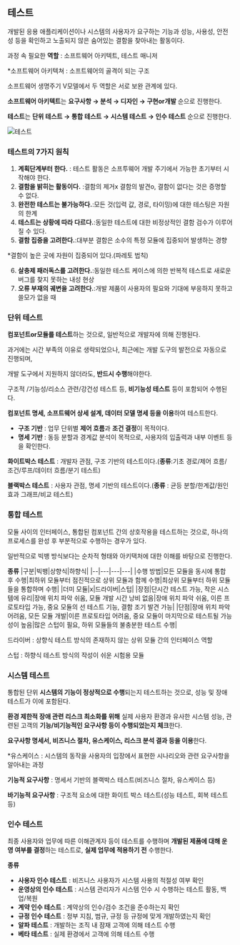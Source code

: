 ## 테스트

개발된 응용 애플리케이션이나 시스템의 사용자가 요구하는 기능과 성능, 사용성, 안전성 등을 확인하고 노출되지 않은 숨어있는 결함을 찾아내는 활동이다.

과정 속 필요한 **역할** : 소프트웨어 아키텍트, 테스트 매니저

*소프트웨어 아키텍쳐 : 소프트웨어의 골격이 되는 구조

소프트웨어 생명주기 V모델에서 두 역할은 서로 보완 관계에 있다.

**소프트웨어 아키텍트**는 **요구사항 → 분석 → 디자인 → 구현or개발** 순으로 진행한다.

**테스트**는 **단위 테스트 → 통합 테스트 → 시스템 테스트 → 인수 테스트** 순으로 진행한다.

![테스트](https://github.com/jeongyeon0000/TIL/assets/153992648/578c8dcc-996c-47d2-b01d-df0f01ae1945)

### 테스트의 7가지 원칙

1. **계획단계부터 한다.** : 테스트 활동은 소프투웨어 개발 주기에서 가능한 초기부터 시작해야 한다.
2. **결함을 밝히는 활동이다.** :결함의 제거x 결함의 발견o, 결함이 없다는 것은 증명할 수 없다.
3. **완전한 테스트는 불가능하다.**:모든 것(입력 값, 경로, 타이밍)에 대한 테스팅은 자원의 한계
4. **테스트는 상황에 따라 다르다.**:동일한 테스트에 대한 비정상적인 결함 검수가 이루어질 수 있다.
5. **결함 집중을 고려한다.**:대부분 결함은 소수의 특정 모듈에 집중되어 발생하는 경향

*결함이 높은 곳에 자원이 집중되어 있다.(파레토 법칙)

6. **살충제 패러독스를 고려한다.**:동일한 테스트 케이스에 의한 반복적 테스트로 새로운 버그를 찾지 못하는 내성 현상
7. **오류 부재의 궤변을 고려한다.**:개발 제품이 사용자의 필요와 기대에 부응하지 못하고 쓸모가 없을 때

### 단위 테스트

**컴포넌트or모듈를 테스트**하는 것으로, 일반적으로 개발자에 의해 진행된다.

 과거에는 시간 부족의 이유로 생략되었으나, 최근에는 개발 도구의 발전으로 자동으로 진행되며,

개발 도구에서 지원하지 않더라도, **반드시 수행**해야한다.

구조적 /기능성/리소스 관련/강건성 테스트 등, **비기능성 테스트** 등이 포함되어 수행된다.

**컴포넌트 명세, 소프트웨어 상세 설계, 데이터 모델 명세 등을 이용**하여 테스트한다.

- **구조 기반** : 업무 단위별 **제어 흐름**과 **조건 결정**이 목적이다.
- **명세 기반** : 동등 분할과 경계값 분석이 목적으로, 사용자의 입출력과 내부 이벤트 등을 확인한다.

**화이트박스 테스트** : 개발자 관점, 구조 기반의 테스트이다.(**종류**:기초 경로/제어 흐름/조건/루프/데이터 흐름/분기 테스트)

**블랙박스 테스트** : 사용자 관점, 명세 기반의 테스트이다.(**종류** : 균등 분할/한계값/원인 효과 그래프/비교 테스트)

### 통합 테스트

모듈 사이의 인터페이스, 통합된 컴포넌트 간의 상호작용을 테스트하는 것으로, 하나의 프로세스를 완성 후 부분적으로 수행하는 경우가 있다.

일반적으로 빅뱅 방식보다는 순차적 형태와 아키택처에 대한 이해를 바탕으로 진행한다.

**종류**
|구분|빅뱅|상향식|하향식|
|--|---|---|---|
|수행 방법|모든 모듈을 동시에 통합 후 수행|최하위 모듈부터 점진적으로 상위 모듈과 함께 수행|최상위 모듈부터 하위 모듈들을 통합하며 수행|
|더미 모듈|x|드라이버|스텁|
|장점|단시간 테스트 가능, 작은 시스템에 유리|장애 위치 파악 쉬움, 모듈 개발 시간 낭비 없음|장애 위치 파악 쉬움, 이른 프로토타입 가능, 중요 모듈의 선 테스트 기능, 결함 조기 발견 가능|
|단점|장애 위치 파악 어려움, 모든 모듈 개발|이른 프로토타입 어려움, 중요 모듈이 마지막으로 테스트될 가능성이 높음|많은 스텁이 필요, 하위 모듈들의 불충분한 테스트 수행|


드라이버 : 상향식 테스트 방식의 존재하지 않는 상위 모듈 간의 인터페이스 역할

스텁 : 하향식 테스트 방식의 작성이 쉬운 시험용 모듈
### 시스템 테스트

통합된 단위 **시스템의 기능이 정상적으로 수행**되는지 테스트하는 것으로, 성능 및 장애 테스트가 이에 포함된다.

**환경 제한적 장애 관련 리스크 최소화를 위해** 실제 사용자 환경과 유사한 시스템 성능, 관련된 고객의 **기능/비기능적인 요구사항 등이 수행되었는지 체크**한다.

**요구사항 명세서, 비즈니스 절차, 유스케이스, 리스크 분석 결과 등을 이용**한다.

*유스케이스 : 시스템의 동작을 사용자의 입장에서 표현한 시나리오와 관련 요구사항을 알아내는 과정

**기능적 요구사항** : 명세서 기반의 블랙박스 테스트(비즈니스 절차, 유스케이스 등)

**바기능적 요구사항** : 구조적 요소에 대한 화이트 박스 테스트(성능 테스트, 회복 테스트 등)
### 인수 테스트

최종 사용자와 업무에 따른 이해관계자 등이 테스트를 수행하며 **개발된 제품에 대해 운영 여부를 결정**하는 테스트로, **실제 업무에 적용하기 전** 수행한다.

**종류**
- **사용자 인수 테스트** : 비즈니스 사용자가 시스템 사용의 적절성 여부 확인
- **운영상의 인수 테스트** : 시스템 관리자가 시스템 인수 시 수행하는 테스트 활동, 백업/복원
- **계약 인수 테스트** : 계약상의 인수/검수 조건을 준수하는지 확인
- **규정 인수 테스트** : 정부 지침, 범규, 규정 등 규정에 맞게 개발하였는지 확인
- **알파 테스트** : 개발하는 조직 내 잠재 고객에 의해 테스트 수행
- **베타 테스트** : 실제 환경에서 고객에 의해 테스트 수행
